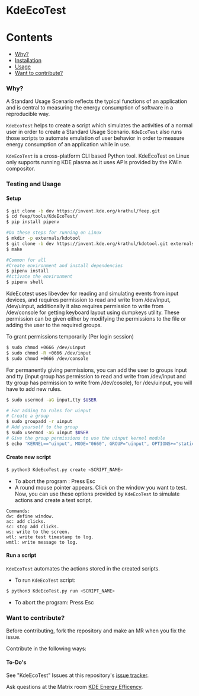 # KdeEcoTest
Contents
========
* [Why?](#why)
* [Installation](#installation)
* [Usage](#usage)
* [Want to contribute?](#want-to-contribute)

### Why?

A Standard Usage Scenario reflects the typical functions of an application and is central to measuring the energy consumption of software in a reproducible way.

`KdeEcoTest` helps to create a script which simulates the activities of a normal user in order to create a Standard Usage Scenario. `KdeEcoTest` also runs those scripts to automate emulation of user behavior in order to measure energy consumption of an application while in use.

`KdeEcoTest` is a cross-platform CLI based Python tool. KdeEcoTest on Linux only supports running KDE plasma as it uses APIs provided by the KWin compositor.

### Testing and Usage

#### Setup

```bash
$ git clone -b dev https://invent.kde.org/krathul/feep.git
$ cd feep/tools/KdeEcoTest/
$ pip install pipenv

#Do these steps for running on Linux
$ mkdir -p externals/kdotool
$ git clone -b dev https://invent.kde.org/krathul/kdotool.git externals/kdotool
$ make

#Common for all
#Create environment and install dependencies
$ pipenv install
#Activate the environment
$ pipenv shell
```

KdeEcotest uses libevdev for reading and simulating events from input devices, and requires permission to read and write from /dev/input, /dev/uinput, additionally it also requires permission to write from /dev/console for getting keyboard layout using dumpkeys utility.
These permission can be given either by modifying the permissions to the file or adding the user to the required groups.

To grant permissions temporarily (Per login session)
```bash
$ sudo chmod +0666 /dev/uinput
$ sudo chmod -R +0666 /dev/input
$ sudo chmod +0666 /dev/console
```

For permanently giving permissions, you can add the user to groups input and tty (input group has permission to read and write from /dev/input and tty group has permission to write from /dev/cosole), for /dev/uinput, you will have to add new rules.
```bash
$ sudo usermod -aG input,tty $USER

# For adding to rules for uinput
# Create a group
$ sudo groupadd -r uinput
# Add yourself to the group
$ sudo usermod -aG uinput $USER
# Give the group permissions to use the uinput kernel module
$ echo 'KERNEL=="uinput", MODE="0660", GROUP="uinput", OPTIONS+="static_node=uinput"' | sudo tee /etc/udev/rules.d/60-uinput.rules
```

#### Create new script 

```bash
$ python3 KdeEcoTest.py create <SCRIPT_NAME>
```
- To abort the program : Press Esc
- A round mouse pointer appears. Click on the window you want to test. Now, you can use these options provided by `KdeEcoTest` to simulate actions and create a test script.

```shell
Commands:
dw: define window.
ac: add clicks.
sc: stop add clicks.
ws: write to the screen.
wtl: write test timestamp to log.
wmtl: write message to log.
```

#### Run a script

`KdeEcoTest` automates the actions stored in the created scripts.

- To run `KdeEcoTest` script:
```bash
$ python3 KdeEcoTest.py run <SCRIPT_NAME>
```
- To abort the program: Press Esc

### Want to contribute?

Before contributing, fork the repository and make an MR when you fix the issue.

Contribute in the following ways:

#### To-Do's

See "KdeEcoTest" Issues at this repository's [issue tracker](https://invent.kde.org/teams/eco/feep/-/issues).

Ask questions at the Matrix room [KDE Energy Efficency](https://matrix.to/#/#energy-efficiency:kde.org).
